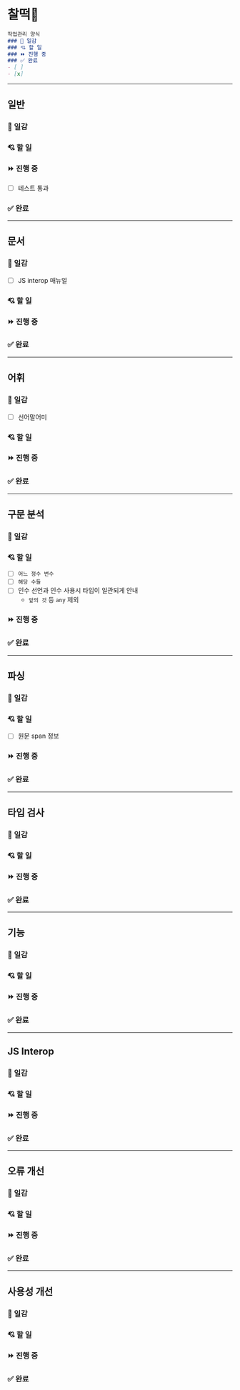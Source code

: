 # 찰떡🍡
```markdown
작업관리 양식
### 💬 일감
### 💘 할 일
### ⏩ 진행 중
### ✅ 완료
- [ ]
- [x]
```

---------------------------------------
## 일반

### 💬 일감
### 💘 할 일
### ⏩ 진행 중
- [ ] 테스트 통과  

### ✅ 완료

---------------------------------------
## 문서

### 💬 일감
- [ ] JS interop 매뉴얼  

### 💘 할 일
### ⏩ 진행 중
### ✅ 완료

---------------------------------------
## 어휘

### 💬 일감
- [ ] 선어말어미  

### 💘 할 일
### ⏩ 진행 중
### ✅ 완료

---------------------------------------
## 구문 분석

### 💬 일감
### 💘 할 일
- [ ] `어느 정수 변수`  
- [ ] `해당 수들`  
- [ ] 인수 선언과 인수 사용시 타입이 일관되게 안내  
  + `앞의 것` 등 `any` 제외

### ⏩ 진행 중
### ✅ 완료

---------------------------------------
## 파싱

### 💬 일감
### 💘 할 일
- [ ] 원문 span 정보  

### ⏩ 진행 중
### ✅ 완료

---------------------------------------
## 타입 검사

### 💬 일감
### 💘 할 일
### ⏩ 진행 중
### ✅ 완료

---------------------------------------
## 기능

### 💬 일감
### 💘 할 일
### ⏩ 진행 중
### ✅ 완료

---------------------------------------
## JS Interop

### 💬 일감
### 💘 할 일
### ⏩ 진행 중
### ✅ 완료

---------------------------------------
## 오류 개선

### 💬 일감
### 💘 할 일
### ⏩ 진행 중
### ✅ 완료

---------------------------------------
## 사용성 개선

### 💬 일감
### 💘 할 일
### ⏩ 진행 중
### ✅ 완료
